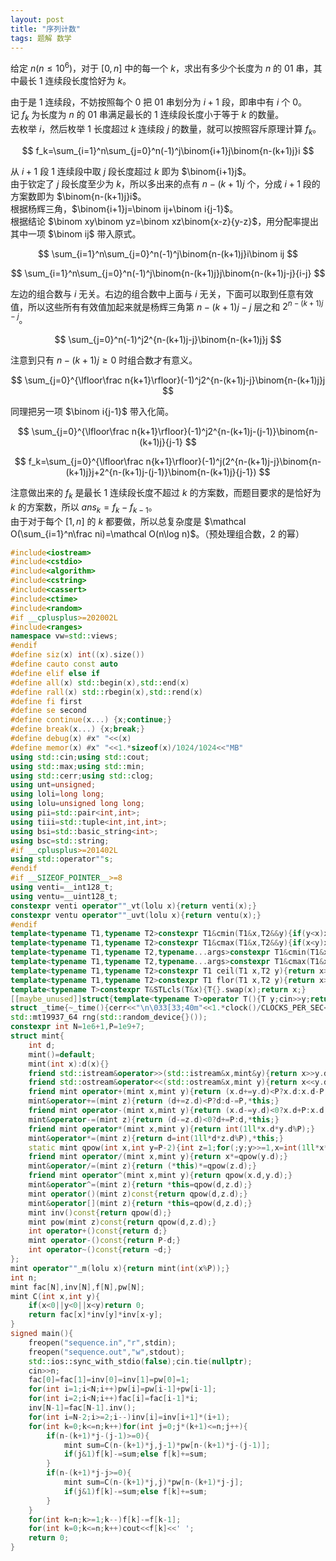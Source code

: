 ```yaml
---
layout: post
title: "序列计数"
tags: 题解 数学
---
```


给定 $n(n\le10^6)$，对于 $[0,n]$ 中的每一个 $k$，求出有多少个长度为 $n$ 的 $01$ 串，其中最长 $1$ 连续段长度恰好为 $k$。

由于是 $1$ 连续段，不妨按照每个 $0$ 把 $01$ 串划分为 $i+1$ 段，即串中有 $i$ 个 $0$。  
记 $f_k$ 为长度为 $n$ 的 $01$ 串满足最长的 $1$ 连续段长度小于等于 $k$ 的数量。  
去枚举 $i$，然后枚举 $1$ 长度超过 $k$ 连续段 $j$ 的数量，就可以按照容斥原理计算 $f_k$。

$$
f_k=\sum_{i=1}^n\sum_{j=0}^n(-1)^j\binom{i+1}j\binom{n-(k+1)j}i
$$

从 $i+1$ 段 $1$ 连续段中取 $j$ 段长度超过 $k$ 即为 $\binom{i+1}j$。  
由于钦定了 $j$ 段长度至少为 $k$，所以多出来的点有 $n-(k+1)j$ 个，分成 $i+1$ 段的方案数即为 $\binom{n-(k+1)j}i$。  
根据杨辉三角，$\binom{i+1}j=\binom ij+\binom i{j-1}$。  
根据结论 $\binom xy\binom yz=\binom xz\binom{x-z}{y-z}$，用分配率提出其中一项 $\binom ij$ 带入原式。

$$
\sum_{i=1}^n\sum_{j=0}^n(-1)^j\binom{n-(k+1)j}i\binom ij
$$

$$
\sum_{i=1}^n\sum_{j=0}^n(-1)^j\binom{n-(k+1)j}j\binom{n-(k+1)j-j}{i-j}
$$

左边的组合数与 $i$ 无关。右边的组合数中上面与 $i$ 无关，下面可以取到任意有效值，所以这些所有有效值加起来就是杨辉三角第 $n-(k+1)j-j$ 层之和 $2^{n-(k+1)j-j}$。

$$
\sum_{j=0}^n(-1)^j2^{n-(k+1)j-j}\binom{n-(k+1)j}j
$$

注意到只有 $n-(k+1)j\ge0$ 时组合数才有意义。

$$
\sum_{j=0}^{\lfloor\frac n{k+1}\rfloor}(-1)^j2^{n-(k+1)j-j}\binom{n-(k+1)j}j
$$

同理把另一项 $\binom i{j-1}$ 带入化简。

$$
\sum_{j=0}^{\lfloor\frac n{k+1}\rfloor}(-1)^j2^{n-(k+1)j-(j-1)}\binom{n-(k+1)j}{j-1}
$$

$$
f_k=\sum_{j=0}^{\lfloor\frac n{k+1}\rfloor}(-1)^j(2^{n-(k+1)j-j}\binom{n-(k+1)j}j+2^{n-(k+1)j-(j-1)}\binom{n-(k+1)j}{j-1})
$$

注意做出来的 $f_k$ 是最长 $1$ 连续段长度不超过 $k$ 的方案数，而题目要求的是恰好为 $k$ 的方案数，所以 $ans_k=f_k-f_{k-1}$。  
由于对于每个 $[1,n]$ 的 $k$ 都要做，所以总复杂度是 $\mathcal O(\sum_{i=1}^n\frac ni)=\mathcal O(n\log n)$。（预处理组合数，$2$ 的幂）
```cpp
#include<iostream>
#include<cstdio>
#include<algorithm>
#include<cstring>
#include<cassert>
#include<ctime>
#include<random>
#if __cplusplus>=202002L
#include<ranges>
namespace vw=std::views;
#endif
#define siz(x) int((x).size())
#define cauto const auto
#define elif else if
#define all(x) std::begin(x),std::end(x)
#define rall(x) std::rbegin(x),std::rend(x)
#define fi first
#define se second
#define continue(x...) {x;continue;}
#define break(x...) {x;break;}
#define debug(x) #x" "<<(x)
#define memor(x) #x" "<<1.*sizeof(x)/1024/1024<<"MB"
using std::cin;using std::cout;
using std::max;using std::min;
using std::cerr;using std::clog;
using unt=unsigned;
using loli=long long;
using lolu=unsigned long long;
using pii=std::pair<int,int>;
using tiii=std::tuple<int,int,int>;
using bsi=std::basic_string<int>;
using bsc=std::string;
#if __cplusplus>=201402L
using std::operator""s;
#endif
#if __SIZEOF_POINTER__>=8
using venti=__int128_t;
using ventu=__uint128_t;
constexpr venti operator""_vt(lolu x){return venti(x);}
constexpr ventu operator""_uvt(lolu x){return ventu(x);}
#endif
template<typename T1,typename T2>constexpr T1&cmin(T1&x,T2&&y){if(y<x)x=y;return x;}
template<typename T1,typename T2>constexpr T1&cmax(T1&x,T2&&y){if(x<y)x=y;return x;}
template<typename T1,typename T2,typename...args>constexpr T1&cmin(T1&x,T2&&y,args&&...z){if(y<x)x=y;return cmin(x,std::forward<args>(z)...);}
template<typename T1,typename T2,typename...args>constexpr T1&cmax(T1&x,T2&&y,args&&...z){if(x<y)x=y;return cmax(x,std::forward<args>(z)...);}
template<typename T1,typename T2>constexpr T1 ceil(T1 x,T2 y){return x>0?(x+y-1)/y:x/y;}
template<typename T1,typename T2>constexpr T1 flor(T1 x,T2 y){return x>0?x/y:(x-y+1)/y;}
template<typename T>constexpr T&STLcls(T&x){T{}.swap(x);return x;}
[[maybe_unused]]struct{template<typename T>operator T(){T y;cin>>y;return y;}}tin;
struct _time{~_time(){cerr<<"\n\033[33;40m"<<1.*clock()/CLOCKS_PER_SEC<<"s\033[0m";}}_TM;
std::mt19937_64 rng(std::random_device{}());
constexpr int N=1e6+1,P=1e9+7;
struct mint{
	int d;
	mint()=default;
	mint(int x):d(x){}
	friend std::istream&operator>>(std::istream&x,mint&y){return x>>y.d;}
	friend std::ostream&operator<<(std::ostream&x,mint y){return x<<y.d;}
	friend mint operator+(mint x,mint y){return (x.d+=y.d)<P?x.d:x.d-P;}
	mint&operator+=(mint z){return (d+=z.d)<P?d:d-=P,*this;}
	friend mint operator-(mint x,mint y){return (x.d-=y.d)<0?x.d+P:x.d;}
	mint&operator-=(mint z){return (d-=z.d)<0?d+=P:d,*this;}
	friend mint operator*(mint x,mint y){return int(1ll*x.d*y.d%P);}
	mint&operator*=(mint z){return d=int(1ll*d*z.d%P),*this;}
	static mint qpow(int x,int y=P-2){int z=1;for(;y;y>>=1,x=int(1ll*x*x%P))if(y&1)z=int(1ll*x*z%P);return z;}
	friend mint operator/(mint x,mint y){return x*=qpow(y.d);}
	mint&operator/=(mint z){return (*this)*=qpow(z.d);}
	friend mint operator^(mint x,mint y){return qpow(x.d,y.d);}
	mint&operator^=(mint z){return *this=qpow(d,z.d);}
	mint operator()(mint z)const{return qpow(d,z.d);}
	mint&operator[](mint z){return *this=qpow(d,z.d);}
	mint inv()const{return qpow(d);}
	mint pow(mint z)const{return qpow(d,z.d);}
	int operator+()const{return d;}
	mint operator-()const{return P-d;}
	int operator~()const{return ~d;}
};
mint operator""_m(lolu x){return mint(int(x%P));}
int n;
mint fac[N],inv[N],f[N],pw[N];
mint C(int x,int y){
	if(x<0||y<0||x<y)return 0;
	return fac[x]*inv[y]*inv[x-y];
}
signed main(){
	freopen("sequence.in","r",stdin);
	freopen("sequence.out","w",stdout);
	std::ios::sync_with_stdio(false);cin.tie(nullptr);
	cin>>n;
	fac[0]=fac[1]=inv[0]=inv[1]=pw[0]=1;
	for(int i=1;i<N;i++)pw[i]=pw[i-1]+pw[i-1];
	for(int i=2;i<N;i++)fac[i]=fac[i-1]*i;
	inv[N-1]=fac[N-1].inv();
	for(int i=N-2;i>=2;i--)inv[i]=inv[i+1]*(i+1);
	for(int k=0;k<=n;k++)for(int j=0;j*(k+1)<=n;j++){
		if(n-(k+1)*j-(j-1)>=0){
			mint sum=C(n-(k+1)*j,j-1)*pw[n-(k+1)*j-(j-1)];
			if(j&1)f[k]-=sum;else f[k]+=sum;
		}
		if(n-(k+1)*j-j>=0){
			mint sum=C(n-(k+1)*j,j)*pw[n-(k+1)*j-j];
			if(j&1)f[k]-=sum;else f[k]+=sum;
		}
	}
	for(int k=n;k>=1;k--)f[k]-=f[k-1];
	for(int k=0;k<=n;k++)cout<<f[k]<<' ';
	return 0;
}
```